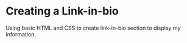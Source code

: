 # Creating a Link-in-bio

Using basic HTML and CSS to create link-in-bio section to display my information.
